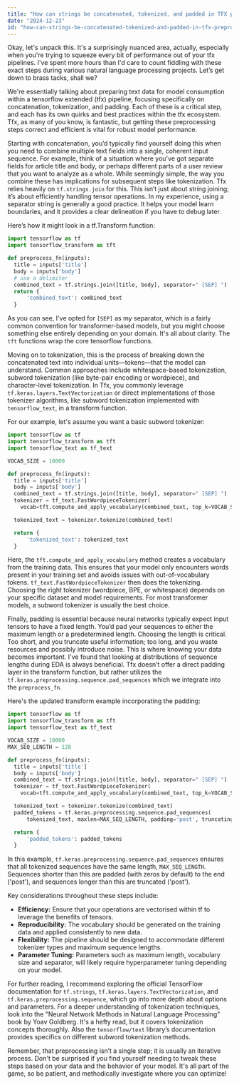 ```yaml
---
title: "How can strings be concatenated, tokenized, and padded in TFX preprocessing?"
date: "2024-12-23"
id: "how-can-strings-be-concatenated-tokenized-and-padded-in-tfx-preprocessing"
---
```


Okay, let's unpack this. It's a surprisingly nuanced area, actually, especially when you're trying to squeeze every bit of performance out of your tfx pipelines. I've spent more hours than I'd care to count fiddling with these exact steps during various natural language processing projects. Let’s get down to brass tacks, shall we?

We're essentially talking about preparing text data for model consumption within a tensorflow extended (tfx) pipeline, focusing specifically on concatenation, tokenization, and padding. Each of these is a critical step, and each has its own quirks and best practices within the tfx ecosystem. Tfx, as many of you know, is fantastic, but getting these preprocessing steps correct and efficient is vital for robust model performance.

Starting with concatenation, you’d typically find yourself doing this when you need to combine multiple text fields into a single, coherent input sequence. For example, think of a situation where you've got separate fields for article title and body, or perhaps different parts of a user review that you want to analyze as a whole. While seemingly simple, the way you combine these has implications for subsequent steps like tokenization. Tfx relies heavily on `tf.strings.join` for this. This isn’t just about string joining; it’s about efficiently handling tensor operations. In my experience, using a separator string is generally a good practice. It helps your model learn boundaries, and it provides a clear delineation if you have to debug later.

Here’s how it might look in a tf.Transform function:

```python
import tensorflow as tf
import tensorflow_transform as tft

def preprocess_fn(inputs):
  title = inputs['title']
  body = inputs['body']
  # use a delimiter
  combined_text = tf.strings.join([title, body], separator=" [SEP] ")
  return {
      'combined_text': combined_text
  }
```

As you can see, I've opted for `[SEP]` as my separator, which is a fairly common convention for transformer-based models, but you might choose something else entirely depending on your domain. It's all about clarity. The `tft` functions wrap the core tensorflow functions.

Moving on to tokenization, this is the process of breaking down the concatenated text into individual units—tokens—that the model can understand. Common approaches include whitespace-based tokenization, subword tokenization (like byte-pair encoding or wordpiece), and character-level tokenization. In Tfx, you commonly leverage `tf.keras.layers.TextVectorization` or direct implementations of those tokenizer algorithms, like subword tokenization implemented with `tensorflow_text`, in a transform function.

For our example, let's assume you want a basic subword tokenizer:

```python
import tensorflow as tf
import tensorflow_transform as tft
import tensorflow_text as tf_text

VOCAB_SIZE = 10000

def preprocess_fn(inputs):
  title = inputs['title']
  body = inputs['body']
  combined_text = tf.strings.join([title, body], separator=" [SEP] ")
  tokenizer = tf_text.FastWordpieceTokenizer(
    vocab=tft.compute_and_apply_vocabulary(combined_text, top_k=VOCAB_SIZE, vocab_filename='wordpiece_vocab.txt'))

  tokenized_text = tokenizer.tokenize(combined_text)

  return {
      'tokenized_text': tokenized_text
  }
```

Here, the `tft.compute_and_apply_vocabulary` method creates a vocabulary from the training data. This ensures that your model only encounters words present in your training set and avoids issues with out-of-vocabulary tokens. `tf_text.FastWordpieceTokenizer` then does the tokenizing. Choosing the right tokenizer (wordpiece, BPE, or whitespace) depends on your specific dataset and model requirements. For most transformer models, a subword tokenizer is usually the best choice.

Finally, padding is essential because neural networks typically expect input tensors to have a fixed length. You’d pad your sequences to either the maximum length or a predetermined length. Choosing the length is critical. Too short, and you truncate useful information; too long, and you waste resources and possibly introduce noise. This is where knowing your data becomes important. I've found that looking at distributions of sequence lengths during EDA is always beneficial. Tfx doesn’t offer a direct padding layer in the transform function, but rather utilizes the `tf.keras.preprocessing.sequence.pad_sequences` which we integrate into the `preprocess_fn`.

Here's the updated transform example incorporating the padding:

```python
import tensorflow as tf
import tensorflow_transform as tft
import tensorflow_text as tf_text

VOCAB_SIZE = 10000
MAX_SEQ_LENGTH = 128

def preprocess_fn(inputs):
  title = inputs['title']
  body = inputs['body']
  combined_text = tf.strings.join([title, body], separator=" [SEP] ")
  tokenizer = tf_text.FastWordpieceTokenizer(
    vocab=tft.compute_and_apply_vocabulary(combined_text, top_k=VOCAB_SIZE, vocab_filename='wordpiece_vocab.txt'))

  tokenized_text = tokenizer.tokenize(combined_text)
  padded_tokens = tf.keras.preprocessing.sequence.pad_sequences(
      tokenized_text, maxlen=MAX_SEQ_LENGTH, padding='post', truncating='post')

  return {
      'padded_tokens': padded_tokens
  }
```

In this example, `tf.keras.preprocessing.sequence.pad_sequences` ensures that all tokenized sequences have the same length, `MAX_SEQ_LENGTH`. Sequences shorter than this are padded (with zeros by default) to the end ('post'), and sequences longer than this are truncated ('post').

Key considerations throughout these steps include:

*   **Efficiency:** Ensure that your operations are vectorised within tf to leverage the benefits of tensors.
*   **Reproducibility:** The vocabulary should be generated on the training data and applied consistently to new data.
*   **Flexibility:** The pipeline should be designed to accommodate different tokenizer types and maximum sequence lengths.
*   **Parameter Tuning:** Parameters such as maximum length, vocabulary size and separator, will likely require hyperparameter tuning depending on your model.

For further reading, I recommend exploring the official TensorFlow documentation for `tf.strings`, `tf.keras.layers.TextVectorization`, and `tf.keras.preprocessing.sequence`, which go into more depth about options and parameters. For a deeper understanding of tokenization techniques, look into the "Neural Network Methods in Natural Language Processing" book by Yoav Goldberg. It's a hefty read, but it covers tokenization concepts thoroughly. Also the `tensorflow/text` library’s documentation provides specifics on different subword tokenization methods.

Remember, that preprocessing isn’t a single step; it is usually an iterative process. Don't be surprised if you find yourself needing to tweak these steps based on your data and the behavior of your model. It's all part of the game, so be patient, and methodically investigate where you can optimize!
